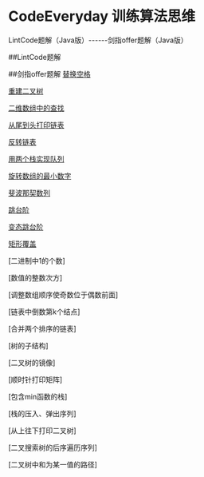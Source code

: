 # CodeEveryday 训练算法思维

LintCode题解（Java版）------剑指offer题解（Java版）

##LintCode题解


##剑指offer题解
[替换空格][3]

[重建二叉树][1]

[二维数组中的查找][2]

[从尾到头打印链表][4]

[反转链表][5]

[用两个栈实现队列][6]

[旋转数组的最小数字][7]

[斐波那契数列][8]

[跳台阶][9]

[变态跳台阶][10]

[矩形覆盖][11]

[二进制中1的个数]

[数值的整数次方]

[调整数组顺序使奇数位于偶数前面]

[链表中倒数第k个结点]

[合并两个排序的链表]

[树的子结构]

[二叉树的镜像]

[顺时针打印矩阵]

[包含min函数的栈]

[栈的压入、弹出序列]

[从上往下打印二叉树]

[二叉搜索树的后序遍历序列]

[二叉树中和为某一值的路径]



  [1]: https://github.com/BaymaxTong/LintCode-Java/blob/master/JSoffer/%E9%87%8D%E5%BB%BA%E4%BA%8C%E5%8F%89%E6%A0%91.md
  [2]: https://github.com/BaymaxTong/LintCode-Java/blob/master/JSoffer/%E4%BA%8C%E7%BB%B4%E6%95%B0%E7%BB%84%E4%B8%AD%E7%9A%84%E6%9F%A5%E6%89%BE.md
  [3]: https://github.com/BaymaxTong/LintCode-Java/blob/master/JSoffer/%E6%9B%BF%E6%8D%A2%E7%A9%BA%E6%A0%BC.md
  [4]: https://github.com/BaymaxTong/LintCode-Java/blob/master/JSoffer/%E4%BB%8E%E5%B0%BE%E5%88%B0%E5%A4%B4%E6%89%93%E5%8D%B0%E9%93%BE%E8%A1%A8.md
  [5]: https://github.com/BaymaxTong/LintCode-Java/blob/master/JSoffer/%E5%8F%8D%E8%BD%AC%E9%93%BE%E8%A1%A8.md
  [6]: https://github.com/BaymaxTong/LintCode-Java/blob/master/JSoffer/%E7%94%A8%E4%B8%A4%E4%B8%AA%E6%A0%88%E5%AE%9E%E7%8E%B0%E9%98%9F%E5%88%97.md 
  [7]: https://github.com/BaymaxTong/LintCode-Java/blob/master/JSoffer/%E6%97%8B%E8%BD%AC%E6%95%B0%E7%BB%84%E7%9A%84%E6%9C%80%E5%B0%8F%E6%95%B0%E5%AD%97.md
  [8]: https://github.com/BaymaxTong/LintCode-Java/blob/master/JSoffer/%E6%96%90%E6%B3%A2%E9%82%A3%E5%A5%91%E6%95%B0%E5%88%97.md 
  [9]: https://github.com/BaymaxTong/LintCode-Java/blob/master/JSoffer/%E8%B7%B3%E5%8F%B0%E9%98%B6.md
  [10]: https://github.com/BaymaxTong/LintCode-Java/blob/master/JSoffer/%E5%8F%98%E6%80%81%E8%B7%B3%E5%8F%B0%E9%98%B6.md
  [11]: https://github.com/BaymaxTong/LintCode-Java/blob/master/JSoffer/%E7%9F%A9%E5%BD%A2%E8%A6%86%E7%9B%96.md
